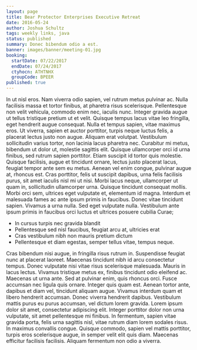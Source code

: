 ```yaml
---
layout: page
title: Bear Protector Enterprises Executive Retreat
date: 2016-05-24
author: Joshua Schultz
tags: weekly links, java
status: published
summary: Donec bibendum odio a est.
banner: images/banner/meeting-01.jpg
booking:
  startDate: 07/22/2017
  endDate: 07/24/2017
  ctyhocn: ATHTNHX
  groupCode: BPEER
published: true
---
```

In ut nisl eros. Nam viverra odio sapien, vel rutrum metus pulvinar ac. Nulla facilisis massa et tortor finibus, at pharetra risus scelerisque. Pellentesque non velit vehicula, commodo enim nec, iaculis nunc. Integer gravida augue ut tellus tristique pretium ut et velit. Quisque tempus lacus vitae leo fringilla, eget hendrerit augue consequat. Nulla et tempus sapien, vitae maximus eros. Ut viverra, sapien et auctor porttitor, turpis neque luctus felis, a placerat lectus justo non augue. Aliquam erat volutpat. Vestibulum sollicitudin varius tortor, non lacinia lacus pharetra nec. Curabitur mi metus, bibendum ut dolor ut, molestie sagittis elit. Quisque ullamcorper orci id urna finibus, sed rutrum sapien porttitor. Etiam suscipit id tortor quis molestie. Quisque facilisis, augue et tincidunt ornare, lectus justo placerat lacus, feugiat tempor ante sem eu metus. Aenean vel enim congue, pulvinar augue at, rhoncus est.
Cras porttitor, felis ut suscipit dapibus, urna felis facilisis purus, sit amet iaculis nisl mi ut nisi. Morbi lacus neque, ullamcorper ut quam in, sollicitudin ullamcorper urna. Quisque tincidunt consequat mollis. Morbi orci sem, ultrices eget vulputate et, elementum id magna. Interdum et malesuada fames ac ante ipsum primis in faucibus. Donec vitae tincidunt sapien. Vivamus a urna nulla. Sed eget vulputate nulla. Vestibulum ante ipsum primis in faucibus orci luctus et ultrices posuere cubilia Curae;

* In cursus turpis nec gravida blandit
* Pellentesque sed nisl faucibus, feugiat arcu at, ultricies erat
* Cras vestibulum nibh non mauris pretium dictum
* Pellentesque et diam egestas, semper tellus vitae, tempus neque.

Cras bibendum nisi augue, in fringilla risus rutrum in. Suspendisse feugiat nunc at placerat laoreet. Maecenas tincidunt nibh id arcu consectetur tempus. Donec vulputate nisi vitae risus scelerisque malesuada. Mauris in lacus lectus. Vivamus tristique metus ex, finibus tincidunt odio eleifend ac. Maecenas ut urna ante. Sed at pulvinar enim, quis rhoncus orci. Fusce accumsan nec ligula quis ornare. Integer quis quam est. Aenean tortor ante, dapibus et diam vel, tincidunt aliquam augue.
Vivamus interdum quam et libero hendrerit accumsan. Donec viverra hendrerit dapibus. Vestibulum mattis purus eu purus accumsan, vel dictum lorem gravida. Lorem ipsum dolor sit amet, consectetur adipiscing elit. Integer porttitor dolor non urna vulputate, sit amet pellentesque mi finibus. In fermentum, sapien vitae gravida porta, felis urna sagittis nisl, vitae rutrum diam lorem sodales risus. In maximus convallis congue. Quisque commodo, sapien vel mattis porttitor, turpis eros scelerisque augue, in semper velit elit quis diam. Maecenas efficitur facilisis facilisis. Aliquam fermentum non odio a viverra.
